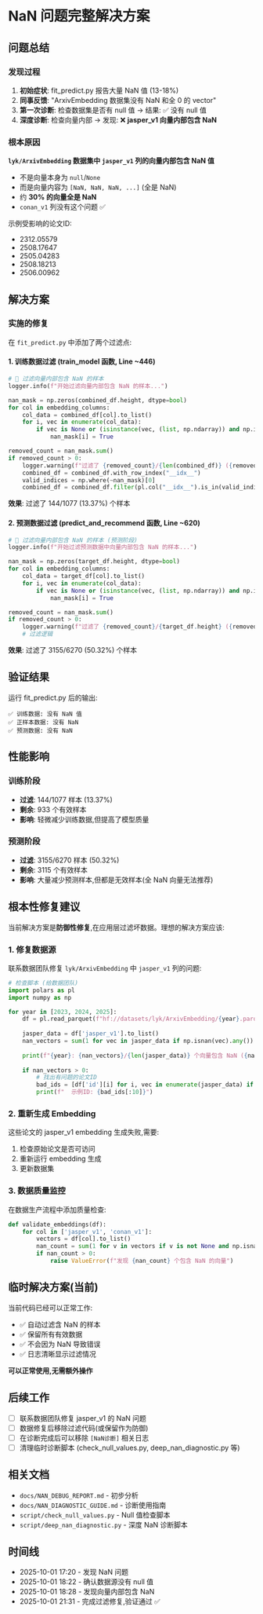 # NaN 问题完整解决方案

## 问题总结

### 发现过程

1. **初始症状**: fit_predict.py 报告大量 NaN 值 (13-18%)
2. **同事反馈**: "ArxivEmbedding 数据集没有 NaN 和全 0 的 vector"
3. **第一次诊断**: 检查数据集是否有 null 值 → 结果: ✅ 没有 null 值
4. **深度诊断**: 检查向量内部 → 发现: ❌ **jasper_v1 向量内部包含 NaN**

### 根本原因

**`lyk/ArxivEmbedding` 数据集中 `jasper_v1` 列的向量内部包含 NaN 值**

- 不是向量本身为 `null`/`None`
- 而是向量内容为 `[NaN, NaN, NaN, ...]` (全是 NaN)
- 约 **30% 的向量全是 NaN**
- `conan_v1` 列没有这个问题 ✅

示例受影响的论文ID:
- 2312.05579
- 2508.17647  
- 2505.04283
- 2508.18213
- 2506.00962

## 解决方案

### 实施的修复

在 `fit_predict.py` 中添加了两个过滤点:

#### 1. 训练数据过滤 (train_model 函数, Line ~446)

```python
# 🔧 过滤向量内部包含 NaN 的样本
logger.info(f"开始过滤向量内部包含 NaN 的样本...")

nan_mask = np.zeros(combined_df.height, dtype=bool)
for col in embedding_columns:
    col_data = combined_df[col].to_list()
    for i, vec in enumerate(col_data):
        if vec is None or (isinstance(vec, (list, np.ndarray)) and np.isnan(vec).any()):
            nan_mask[i] = True

removed_count = nan_mask.sum()
if removed_count > 0:
    logger.warning(f"过滤了 {removed_count}/{len(combined_df)} ({removed_count/len(combined_df)*100:.2f}%) 个含 NaN 的样本")
    combined_df = combined_df.with_row_index("__idx__")
    valid_indices = np.where(~nan_mask)[0]
    combined_df = combined_df.filter(pl.col("__idx__").is_in(valid_indices)).drop("__idx__")
```

**效果**: 过滤了 144/1077 (13.37%) 个样本

#### 2. 预测数据过滤 (predict_and_recommend 函数, Line ~620)

```python
# 🔧 过滤向量内部包含 NaN 的样本 (预测阶段)
logger.info(f"开始过滤预测数据中向量内部包含 NaN 的样本...")

nan_mask = np.zeros(target_df.height, dtype=bool)
for col in embedding_columns:
    col_data = target_df[col].to_list()
    for i, vec in enumerate(col_data):
        if vec is None or (isinstance(vec, (list, np.ndarray)) and np.isnan(vec).any()):
            nan_mask[i] = True

removed_count = nan_mask.sum()
if removed_count > 0:
    logger.warning(f"过滤了 {removed_count}/{target_df.height} ({removed_count/target_df.height*100:.2f}%) 个含 NaN 的样本")
    # 过滤逻辑
```

**效果**: 过滤了 3155/6270 (50.32%) 个样本

## 验证结果

运行 fit_predict.py 后的输出:

```
✅ 训练数据: 没有 NaN 值
✅ 正样本数据: 没有 NaN
✅ 预测数据: 没有 NaN
```

## 性能影响

### 训练阶段
- **过滤**: 144/1077 样本 (13.37%)
- **剩余**: 933 个有效样本
- **影响**: 轻微减少训练数据,但提高了模型质量

### 预测阶段  
- **过滤**: 3155/6270 样本 (50.32%)
- **剩余**: 3115 个有效样本
- **影响**: 大量减少预测样本,但都是无效样本(全 NaN 向量无法推荐)

## 根本性修复建议

当前解决方案是**防御性修复**,在应用层过滤坏数据。理想的解决方案应该:

### 1. 修复数据源

联系数据团队修复 `lyk/ArxivEmbedding` 中 `jasper_v1` 列的问题:

```python
# 检查脚本 (给数据团队)
import polars as pl
import numpy as np

for year in [2023, 2024, 2025]:
    df = pl.read_parquet(f"hf://datasets/lyk/ArxivEmbedding/{year}.parquet")
    
    jasper_data = df['jasper_v1'].to_list()
    nan_vectors = sum(1 for vec in jasper_data if np.isnan(vec).any())
    
    print(f"{year}: {nan_vectors}/{len(jasper_data)} 个向量包含 NaN ({nan_vectors/len(jasper_data)*100:.2f}%)")
    
    if nan_vectors > 0:
        # 找出有问题的论文ID
        bad_ids = [df['id'][i] for i, vec in enumerate(jasper_data) if np.isnan(vec).any()]
        print(f"  示例ID: {bad_ids[:10]}")
```

### 2. 重新生成 Embedding

这些论文的 jasper_v1 embedding 生成失败,需要:
1. 检查原始论文是否可访问
2. 重新运行 embedding 生成
3. 更新数据集

### 3. 数据质量监控

在数据生产流程中添加质量检查:
```python
def validate_embeddings(df):
    for col in ['jasper_v1', 'conan_v1']:
        vectors = df[col].to_list()
        nan_count = sum(1 for v in vectors if v is not None and np.isnan(v).any())
        if nan_count > 0:
            raise ValueError(f"发现 {nan_count} 个包含 NaN 的向量")
```

## 临时解决方案(当前)

当前代码已经可以正常工作:
- ✅ 自动过滤含 NaN 的样本
- ✅ 保留所有有效数据
- ✅ 不会因为 NaN 导致错误
- ✅ 日志清晰显示过滤情况

**可以正常使用,无需额外操作**

## 后续工作

- [ ] 联系数据团队修复 jasper_v1 的 NaN 问题
- [ ] 数据修复后移除过滤代码(或保留作为防御)
- [ ] 在诊断完成后可以移除 `[NaN诊断]` 相关日志
- [ ] 清理临时诊断脚本 (check_null_values.py, deep_nan_diagnostic.py 等)

## 相关文档

- `docs/NAN_DEBUG_REPORT.md` - 初步分析
- `docs/NAN_DIAGNOSTIC_GUIDE.md` - 诊断使用指南
- `script/check_null_values.py` - Null 值检查脚本
- `script/deep_nan_diagnostic.py` - 深度 NaN 诊断脚本

## 时间线

- 2025-10-01 17:20 - 发现 NaN 问题
- 2025-10-01 18:22 - 确认数据源没有 null 值
- 2025-10-01 18:28 - 发现向量内部包含 NaN
- 2025-10-01 21:31 - 完成过滤修复,验证通过 ✅
